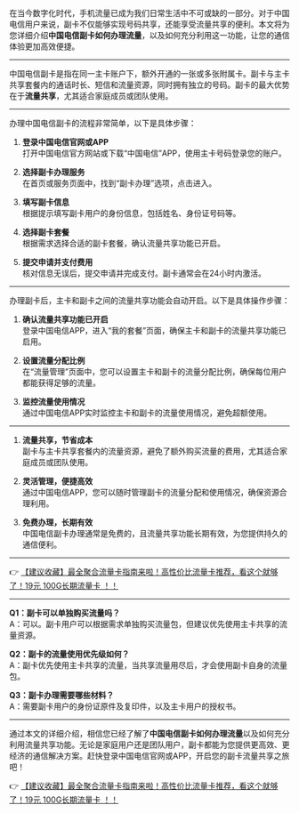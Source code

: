 
在当今数字化时代，手机流量已成为我们日常生活中不可或缺的一部分。对于中国电信用户来说，副卡不仅能够实现号码共享，还能享受流量共享的便利。本文将为您详细介绍**中国电信副卡如何办理流量**，以及如何充分利用这一功能，让您的通信体验更加高效便捷。

---


中国电信副卡是指在同一主卡账户下，额外开通的一张或多张附属卡。副卡与主卡共享套餐内的通话时长、短信和流量资源，同时拥有独立的号码。副卡的最大优势在于**流量共享**，尤其适合家庭成员或团队使用。

---


办理中国电信副卡的流程非常简单，以下是具体步骤：

1. **登录中国电信官网或APP**  
   打开中国电信官方网站或下载“中国电信”APP，使用主卡号码登录您的账户。

2. **选择副卡办理服务**  
   在首页或服务页面中，找到“副卡办理”选项，点击进入。

3. **填写副卡信息**  
   根据提示填写副卡用户的身份信息，包括姓名、身份证号码等。

4. **选择副卡套餐**  
   根据需求选择合适的副卡套餐，确认流量共享功能已开启。

5. **提交申请并支付费用**  
   核对信息无误后，提交申请并完成支付。副卡通常会在24小时内激活。

---


办理副卡后，主卡和副卡之间的流量共享功能会自动开启。以下是具体操作步骤：

1. **确认流量共享功能已开启**  
   登录中国电信APP，进入“我的套餐”页面，确保主卡和副卡的流量共享功能已启用。

2. **设置流量分配比例**  
   在“流量管理”页面中，您可以设置主卡和副卡的流量分配比例，确保每位用户都能获得足够的流量。

3. **监控流量使用情况**  
   通过中国电信APP实时监控主卡和副卡的流量使用情况，避免超额使用。

---


1. **流量共享，节省成本**  
   副卡与主卡共享套餐内的流量资源，避免了额外购买流量的费用，尤其适合家庭成员或团队使用。

2. **灵活管理，便捷高效**  
   通过中国电信APP，您可以随时管理副卡的流量分配和使用情况，确保资源合理利用。

3. **免费办理，长期有效**  
   中国电信副卡办理通常是免费的，且流量共享功能长期有效，为您提供持久的通信便利。

---

👉 [【建议收藏】最全聚合流量卡指南来啦！高性价比流量卡推荐，看这个就够了！19元 100G长期流量卡 ！！](https://bit.ly/Liuliangka)

---


**Q1：副卡可以单独购买流量吗？**  
A：可以。副卡用户可以根据需求单独购买流量包，但建议优先使用主卡共享的流量资源。

**Q2：副卡的流量使用优先级如何？**  
A：副卡优先使用主卡共享的流量，当共享流量用尽后，才会使用副卡自身的流量包。

**Q3：副卡办理需要哪些材料？**  
A：需要副卡用户的身份证原件及复印件，以及主卡用户的授权书。

---


通过本文的详细介绍，相信您已经了解了**中国电信副卡如何办理流量**以及如何充分利用流量共享功能。无论是家庭用户还是团队用户，副卡都能为您提供更高效、更经济的通信解决方案。赶快登录中国电信官网或APP，开启您的副卡流量共享之旅吧！

👉 [【建议收藏】最全聚合流量卡指南来啦！高性价比流量卡推荐，看这个就够了！19元 100G长期流量卡 ！！](https://bit.ly/Liuliangka)
